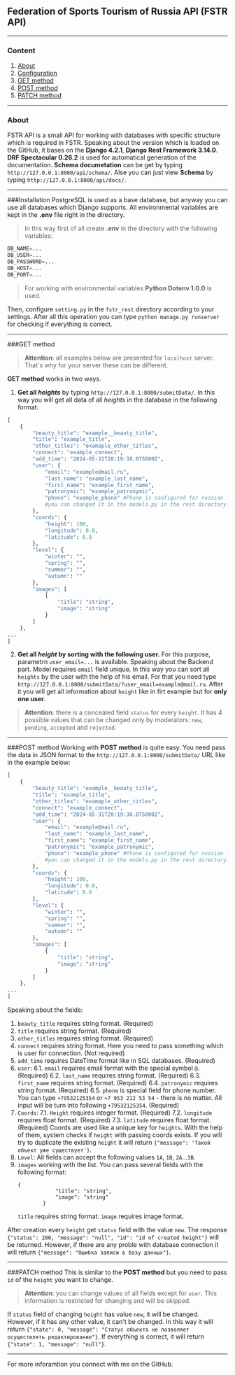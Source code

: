 ## Federation of Sports Tourism of Russia API (FSTR API)
---
### Content
1. [About](#about)
2. [Configuration](#installation)
3. [GET method](#GET_method)
4. [POST method](#POST_method)
5. [PATCH method](#PATCH_method)
---
<a id='about'></a>
### About
FSTR API is a small API for working with databases with specific structure which is required in FSTR.
Speaking about the version which is loaded on the GitHub, it bases on the __Django 4.2.1__, __Django Rest Framework 3.14.0__. 
__DRF Spectacular 0.26.2__ is used for automatical generation of the documentation.
__Schema documetation__ can be get by typing `http://127.0.0.1:8000/api/schema/`.
Alse you can just view __Schema__ by typing `http://127.0.0.1:8000/api/docs/`.
___
<a id='installation'></a>
###Installation
PostgreSQL is used as a base database, but anyway you can use all databases which Django supports. 
All environmental variables are kept in the __.env__ file right in the directory.
>In this way first of all create __.env__ in the directory with the following variables:
```python
DB_NAME=...
DB_USER=...
DB_PASSWORD=...
DB_HOST=...
DB_PORT=...
```
>For working with environmental variables __Python Dotenv 1.0.0__ is used.

Then, configure `setting.py` in the `fstr_rest` directory according to your settings.
After all this operation you can type `python manage.py runserver` for checking if everything is correct.
___
<a id='GET_method'></a>
###GET method
>__Attention__: all examples below are presented for `localhost` server. That's why for your server these can be different.

__GET method__ works in two ways.
1. __Get all _heights___ by typing `http://127.0.0.1:8000/submitData/`.
In this way you will get all data of all _heights_ in the database in the following format:
```python
[
    {
        "beauty_title": "example__beauty_title",
        "title": "example_title",
        "other_titles": "examaple_other_titles",
        "connect": "example_connect",
        "add_time": "2024-05-31T20:19:38.075000Z",
        "user": {
            "email": "example@mail.ru",
            "last_name": "example_last_name",
            "first_name": "example_first_name",
            "patronymic": "example_patronymic",
            "phone": "example_phone" #Phone is configured for russian format, 
            #you can changed it in the models.py in the rest directory.
        },
        "coords": {
            "height": 100,
            "longitude": 0.0,
            "latitude": 0.0
        },
        "level": {
            "winter": "",
            "spring": "",
            "summer": "",
            "autumn": ""
        },
        "images": [
            {
                "title": "string",
                "image": "string"
            }
        ]
    },
...
]
```
2. __Get all _height_ by sorting with the following user.__ For this purpose, parametrn `user_email=...` is available.
Speaking about the Backend part. Model requires `email` field unique. In this way you can sort all `heights` by the user with the help of his email.
For that you need type `http://127.0.0.1:8000/submitData/?user_email=example@mail.ru`.
After it you will get all information about `height` like in firt example but for __only one user__.

>__Attention__: there is a concealed field `status` for every `height`. It has 4 possible values that can be changed only by moderators: `new`, `pending`, `accepted` and `rejected`.
___
<a id="POST_method"></a>
###POST method
Working with __POST method__ is quite easy. You need pass the data in JSON format to the `http://127.0.0.1:8000/submitData/` URL like in the example below:
```python
[
    {
        "beauty_title": "example__beauty_title",
        "title": "example_title",
        "other_titles": "examaple_other_titles",
        "connect": "example_connect",
        "add_time": "2024-05-31T20:19:38.075000Z",
        "user": {
            "email": "example@mail.ru",
            "last_name": "example_last_name",
            "first_name": "example_first_name",
            "patronymic": "example_patronymic",
            "phone": "example_phone" #Phone is configured for russian format, 
            #you can changed it in the models.py in the rest directory.
        },
        "coords": {
            "height": 100,
            "longitude": 0.0,
            "latitude": 0.0
        },
        "level": {
            "winter": "",
            "spring": "",
            "summer": "",
            "autumn": ""
        },
        "images": [
            {
                "title": "string",
                "image": "string"
            }
        ]
    },
...
]
```
Speaking about the fields:
1. `beauty_title` requires string format. (Required)
2. `title` requires string format. (Required)
3. `other_titles` requires string format. (Required)
4. `connect` requires string format. Here you need to pass something which is user for connection. (Not required)
5. `add_time` requires DateTime format like in SQL databases. (Required)
6. `user`:
    6.1. `email` requires email format with the special symbol `@`. (Required)
    6.2. `last_name` requires string format. (Required)
    6.3. `first_name` requires string format. (Required)
    6.4. `patronymic` requires string format. (Required)
    6.5. `phone` is special field for phone number. You can type `+79532125354` or `+7 953 212 53 54` - there is no matter. All input will be turn into following `+79532125354`. (Required)
7. `Coords`:
    7.1. `Height` requires integer format. (Required)
    7.2. `longitude` requires float format. (Required)
    7.3. `latitude` requires float format. (Required)
    Coords are used like a unique key for `heights`. With the help of them, system checks if `height` with passing coords exists. 
    If you will try to duplicate the existing `height` it will return `{"message": 'Такой объект уже существует'}`.
8. `Level`:
    All fields can accept the following values `1A`, `1B`, `2A`...`3B`.
9. `images` working with the list. You can pass several fields with the following format:
    ```
    {
                "title": "string",
                "image": "string"
            }
    ```
    `title` requires string format.
    `image` requires image format.

After creation every `height` get `status` field with the value `new`. The response `{"status": 200, "message": "null", "id": "id of created height"}` will be returned.
However, if there are any proble with database connection it will return `{"message": "Ошибка записи в базу данных"}`.
___
<a id='PATCH_method'></a>
###PATCH method
This is similar to the __POST method__ but you need to pass `id` of the `height` you want to change.
>__Attention__: you can change values of all fields except for `user`. This information is restricted for changing and will be skipped.

If `status` field of changing `height` has value `new`, it will be changed. However, if it has any other value, it can't be changed. In this way it will return `{"state": 0, "message": "Статус объекта не позволяет осуществлять редактирование"}`.
If everything is correct, it will return `{"state": 1, "message": "null"}`.
___
For more inforamtion you connect with me on the GitHub.
